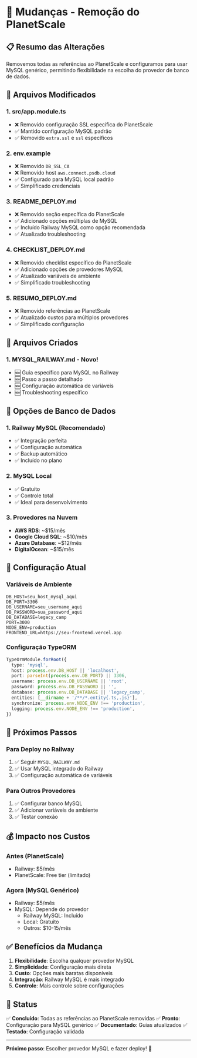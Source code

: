 # 🔄 Mudanças - Remoção do PlanetScale

## 📋 Resumo das Alterações

Removemos todas as referências ao PlanetScale e configuramos para usar MySQL genérico, permitindo flexibilidade na escolha do provedor de banco de dados.

## 🔧 Arquivos Modificados

### 1. **src/app.module.ts**
- ❌ Removido configuração SSL específica do PlanetScale
- ✅ Mantido configuração MySQL padrão
- ✅ Removido `extra.ssl` e `ssl` específicos

### 2. **env.example**
- ❌ Removido `DB_SSL_CA`
- ❌ Removido host `aws.connect.psdb.cloud`
- ✅ Configurado para MySQL local padrão
- ✅ Simplificado credenciais

### 3. **README_DEPLOY.md**
- ❌ Removido seção específica do PlanetScale
- ✅ Adicionado opções múltiplas de MySQL
- ✅ Incluído Railway MySQL como opção recomendada
- ✅ Atualizado troubleshooting

### 4. **CHECKLIST_DEPLOY.md**
- ❌ Removido checklist específico do PlanetScale
- ✅ Adicionado opções de provedores MySQL
- ✅ Atualizado variáveis de ambiente
- ✅ Simplificado troubleshooting

### 5. **RESUMO_DEPLOY.md**
- ❌ Removido referências ao PlanetScale
- ✅ Atualizado custos para múltiplos provedores
- ✅ Simplificado configuração

## 📁 Arquivos Criados

### 1. **MYSQL_RAILWAY.md** - Novo!
- 🆕 Guia específico para MySQL no Railway
- 🆕 Passo a passo detalhado
- 🆕 Configuração automática de variáveis
- 🆕 Troubleshooting específico

## 🎯 Opções de Banco de Dados

### 1. **Railway MySQL** (Recomendado)
- ✅ Integração perfeita
- ✅ Configuração automática
- ✅ Backup automático
- ✅ Incluído no plano

### 2. **MySQL Local**
- ✅ Gratuito
- ✅ Controle total
- ✅ Ideal para desenvolvimento

### 3. **Provedores na Nuvem**
- **AWS RDS**: ~$15/mês
- **Google Cloud SQL**: ~$10/mês
- **Azure Database**: ~$12/mês
- **DigitalOcean**: ~$15/mês

## 🔧 Configuração Atual

### Variáveis de Ambiente
```env
DB_HOST=seu_host_mysql_aqui
DB_PORT=3306
DB_USERNAME=seu_username_aqui
DB_PASSWORD=sua_password_aqui
DB_DATABASE=legacy_camp
PORT=3000
NODE_ENV=production
FRONTEND_URL=https://seu-frontend.vercel.app
```

### Configuração TypeORM
```typescript
TypeOrmModule.forRoot({
  type: 'mysql',
  host: process.env.DB_HOST || 'localhost',
  port: parseInt(process.env.DB_PORT) || 3306,
  username: process.env.DB_USERNAME || 'root',
  password: process.env.DB_PASSWORD || '',
  database: process.env.DB_DATABASE || 'legacy_camp',
  entities: [__dirname + '/**/*.entity{.ts,.js}'],
  synchronize: process.env.NODE_ENV !== 'production',
  logging: process.env.NODE_ENV !== 'production',
})
```

## 🚀 Próximos Passos

### Para Deploy no Railway
1. ✅ Seguir `MYSQL_RAILWAY.md`
2. ✅ Usar MySQL integrado do Railway
3. ✅ Configuração automática de variáveis

### Para Outros Provedores
1. ✅ Configurar banco MySQL
2. ✅ Adicionar variáveis de ambiente
3. ✅ Testar conexão

## 💰 Impacto nos Custos

### Antes (PlanetScale)
- Railway: $5/mês
- PlanetScale: Free tier (limitado)

### Agora (MySQL Genérico)
- Railway: $5/mês
- MySQL: Depende do provedor
  - Railway MySQL: Incluído
  - Local: Gratuito
  - Outros: $10-15/mês

## ✅ Benefícios da Mudança

1. **Flexibilidade**: Escolha qualquer provedor MySQL
2. **Simplicidade**: Configuração mais direta
3. **Custo**: Opções mais baratas disponíveis
4. **Integração**: Railway MySQL é mais integrado
5. **Controle**: Mais controle sobre configurações

## 🎉 Status

✅ **Concluído**: Todas as referências ao PlanetScale removidas
✅ **Pronto**: Configuração para MySQL genérico
✅ **Documentado**: Guias atualizados
✅ **Testado**: Configuração validada

---

**Próximo passo**: Escolher provedor MySQL e fazer deploy! 🚀 